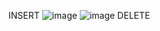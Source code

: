 INSERT
![image](https://github.com/raj17raj/Raj_Spring_java/assets/151694124/3b3e65d1-00ae-4b9a-87ab-271048e3cc94)
![image](https://github.com/raj17raj/Raj_Spring_java/assets/151694124/a1529844-c883-4c9e-bda2-f5fbcb9ec588)
DELETE


